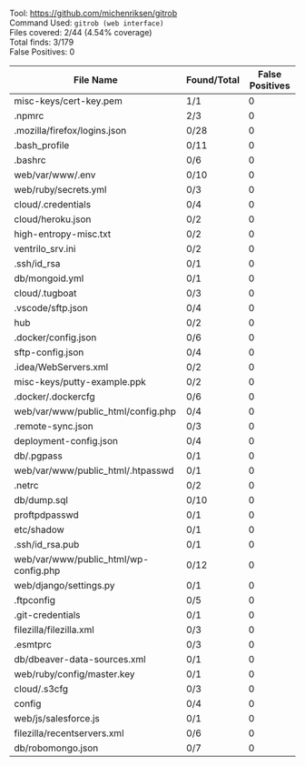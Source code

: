 
Tool: https://github.com/michenriksen/gitrob  
Command Used: `gitrob (web interface)`  
Files covered: 2/44 (4.54% coverage)  
Total finds: 3/179  
False Positives: 0  

File Name                              |  Found/Total   | False Positives |
---------------------------------------|----------------|-----------------|
misc-keys/cert-key.pem                 | 1/1 | 0
.npmrc                                 | 2/3 | 0
.mozilla/firefox/logins.json           | 0/28 | 0
.bash_profile                          | 0/11 | 0
.bashrc                                | 0/6 | 0
web/var/www/.env                       | 0/10 | 0
web/ruby/secrets.yml                   | 0/3 | 0
cloud/.credentials                     | 0/4 | 0
cloud/heroku.json                      | 0/2 | 0
high-entropy-misc.txt                  | 0/2 | 0
ventrilo_srv.ini                       | 0/2 | 0
.ssh/id_rsa                            | 0/1 | 0
db/mongoid.yml                         | 0/1 | 0
cloud/.tugboat                         | 0/3 | 0
.vscode/sftp.json                      | 0/4 | 0
hub                                    | 0/2 | 0
.docker/config.json                    | 0/6 | 0
sftp-config.json                       | 0/4 | 0
.idea/WebServers.xml                   | 0/2 | 0
misc-keys/putty-example.ppk            | 0/2 | 0
.docker/.dockercfg                     | 0/6 | 0
web/var/www/public_html/config.php     | 0/4 | 0
.remote-sync.json                      | 0/3 | 0
deployment-config.json                 | 0/4 | 0
db/.pgpass                             | 0/1 | 0
web/var/www/public_html/.htpasswd      | 0/1 | 0
.netrc                                 | 0/2 | 0
db/dump.sql                            | 0/10 | 0
proftpdpasswd                          | 0/1 | 0
etc/shadow                             | 0/1 | 0
.ssh/id_rsa.pub                        | 0/1 | 0
web/var/www/public_html/wp-config.php  | 0/12 | 0
web/django/settings.py                 | 0/1 | 0
.ftpconfig                             | 0/5 | 0
.git-credentials                       | 0/1 | 0
filezilla/filezilla.xml                | 0/3 | 0
.esmtprc                               | 0/3 | 0
db/dbeaver-data-sources.xml            | 0/1 | 0
web/ruby/config/master.key             | 0/1 | 0
cloud/.s3cfg                           | 0/3 | 0
config                                 | 0/4 | 0
web/js/salesforce.js                   | 0/1 | 0
filezilla/recentservers.xml            | 0/6 | 0
db/robomongo.json                      | 0/7 | 0
